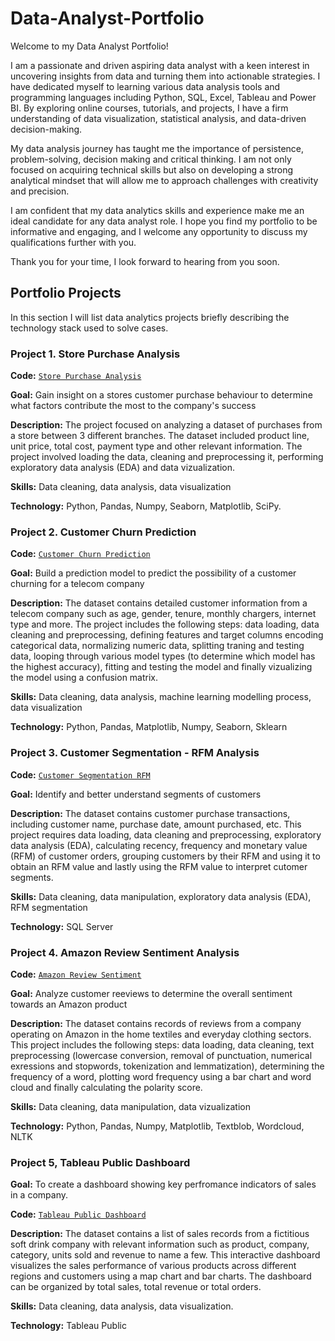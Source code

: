 # Data-Analyst-Portfolio 

Welcome to my Data Analyst Portfolio! 

I am a passionate and driven aspiring data analyst with a keen interest in uncovering insights from data and turning them into actionable strategies. I have dedicated myself to learning various data analysis tools and programming languages including Python, SQL, Excel, Tableau and Power BI. By exploring online courses, tutorials, and projects, I have a firm understanding of data visualization, statistical analysis, and data-driven decision-making. 

My data analysis journey has taught me the importance of persistence, problem-solving, decision making and critical thinking. I am not only focused on acquiring technical skills but also on developing a strong analytical mindset that will allow me to approach challenges with creativity and precision. 

I am confident that my data analytics skills and experience make me an ideal candidate for any data analyst role. I hope you find my portfolio to be informative and engaging, and I welcome any opportunity to discuss my qualifications further with you. 

Thank you for your time, I look forward to hearing from you soon. 

## Portfolio Projects 

In this section I will list data analytics projects briefly describing the technology stack used to solve cases. 

### Project 1. Store Purchase Analysis 

**Code:** [`Store Purchase Analysis`](https://github.com/terrytning/Portfolio-Projects/blob/main/Store%20Purchase%20Analysis.ipynb) 

**Goal:** Gain insight on a stores customer purchase behaviour to determine what factors contribute the most to the company's success 

**Description:** The project focused on analyzing a dataset of purchases from a store between 3 different branches. The dataset included product line, unit price, total cost, payment type and other relevant information. The project involved loading the data, cleaning and preprocessing it, performing exploratory data analysis (EDA) and data vizualization. 

**Skills:** Data cleaning, data analysis, data visualization 

**Technology:** Python, Pandas, Numpy, Seaborn, Matplotlib, SciPy. 

### Project 2. Customer Churn Prediction 

**Code:** [`Customer Churn Prediction`](https://github.com/terrytning/Portfolio-Projects/blob/946ae39dec0d72644fdecf518fdc71db51bef261/Customer%20Churn%20Prediction%20Model.ipynb) 

**Goal:** Build a prediction model to predict the possibility of a customer churning for a telecom company 

**Description:** The dataset contains detailed customer information from a telecom company such as age, gender, tenure, monthly chargers, internet type and more. The project includes the following steps: data loading, data cleaning and preprocessing, defining features and target columns encoding categorical data, normalizing numeric data, splitting traning and testing data, looping through various model types (to determine which model has the highest accuracy), fitting and testing the model and finally vizualizing the model using a confusion matrix. 

 **Skills:** Data cleaning, data analysis, machine learning modelling process, data visualization 

**Technology:** Python, Pandas, Matplotlib, Numpy, Seaborn, Sklearn 

### Project 3. Customer Segmentation - RFM Analysis 

**Code:** [`Customer Segmentation RFM`](https://github.com/terrytning/Portfolio-Projects/blob/320b30927f938989540768dd5c9f34941c9ddc82/RFM%20Analysis%20.sql)

**Goal:** Identify and better understand segments of customers 

**Description:** The dataset contains customer purchase transactions, including customer name, purchase date, amount purchased, etc. This project requires data loading, data cleaning and preprocessing, exploratory data analysis (EDA), calculating recency, frequency and monetary value (RFM) of customer orders, grouping customers by their RFM and using it to obtain an RFM value and lastly using the RFM value to interpret cutomer segments. 

**Skills:** Data cleaning, data manipulation, exploratory data analysis (EDA), RFM segmentation 

**Technology:** SQL Server 

 ### Project 4. Amazon Review Sentiment Analysis 

**Code:** [`Amazon Review Sentiment`](https://github.com/terrytning/Portfolio-Projects/blob/946ae39dec0d72644fdecf518fdc71db51bef261/sentiment%20analysis%20on%20Amazon%20reviews%20(1).ipynb) 

**Goal:** Analyze customer reeviews to determine the overall sentiment towards an Amazon product 

**Description:** The dataset contains records of reviews from a company operating on Amazon in the home textiles and everyday clothing sectors. This project includes the following steps: data loading, data cleaning, text preprocessing (lowercase conversion, removal of punctuation, numerical exressions and stopwords, tokenization and lemmatization), determining the frequency of a word, plotting word frequency using a bar chart and word cloud and finally calculating the polarity score. 

**Skills:** Data cleaning, data manipulation, data vizualization 

 **Technology:** Python, Pandas, Numpy, Matplotlib, Textblob, Wordcloud, NLTK 


### Project 5, Tableau Public Dashboard

**Goal:** To create a dashboard showing key perfromance indicators of sales in a company.

**Code:** [`Tableau Public Dashboard`](https://public.tableau.com/app/profile/terry.ning/viz/SuperstoreDashboard_17201935261840/SuperstoreDashboard?publish=yes)

**Description:** The dataset contains a list of sales records from a fictitious soft drink company with relevant information such as product, company, category, units sold and revenue to name a few. This interactive dashboard visualizes the sales performance of various products across different regions and customers using a map chart and bar charts. The dashboard can be organized by total sales, total revenue or total orders. 

**Skills:** Data cleaning, data analysis, data visualization.

**Technology:** Tableau Public 
